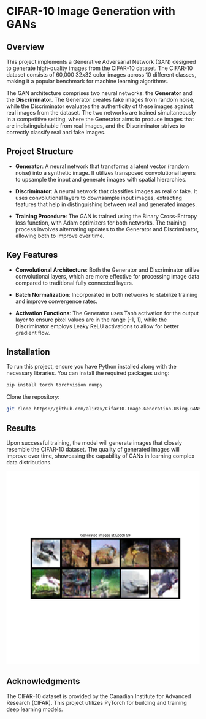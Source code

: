 # CIFAR-10 Image Generation with GANs

## Overview

This project implements a Generative Adversarial Network (GAN) designed to generate high-quality images from the CIFAR-10 dataset. The CIFAR-10 dataset consists of 60,000 32x32 color images across 10 different classes, making it a popular benchmark for machine learning algorithms.

The GAN architecture comprises two neural networks: the **Generator** and the **Discriminator**. The Generator creates fake images from random noise, while the Discriminator evaluates the authenticity of these images against real images from the dataset. The two networks are trained simultaneously in a competitive setting, where the Generator aims to produce images that are indistinguishable from real images, and the Discriminator strives to correctly classify real and fake images.

## Project Structure

- **Generator**: A neural network that transforms a latent vector (random noise) into a synthetic image. It utilizes transposed convolutional layers to upsample the input and generate images with spatial hierarchies.
  
- **Discriminator**: A neural network that classifies images as real or fake. It uses convolutional layers to downsample input images, extracting features that help in distinguishing between real and generated images.
  
- **Training Procedure**: The GAN is trained using the Binary Cross-Entropy loss function, with Adam optimizers for both networks. The training process involves alternating updates to the Generator and Discriminator, allowing both to improve over time.

## Key Features

- **Convolutional Architecture**: Both the Generator and Discriminator utilize convolutional layers, which are more effective for processing image data compared to traditional fully connected layers.
  
- **Batch Normalization**: Incorporated in both networks to stabilize training and improve convergence rates.
  
- **Activation Functions**: The Generator uses Tanh activation for the output layer to ensure pixel values are in the range [-1, 1], while the Discriminator employs Leaky ReLU activations to allow for better gradient flow.

## Installation

To run this project, ensure you have Python installed along with the necessary libraries. You can install the required packages using:

```bash
pip install torch torchvision numpy
```

Clone the repository:
```bash
git clone https://github.com/alirzx/Cifar10-Image-Generation-Using-GANs
```

## Results
Upon successful training, the model will generate images that closely resemble the CIFAR-10 dataset. The quality of generated images will improve over time, showcasing the capability of GANs in learning complex data distributions.

![Generated Image at epoch 99](https://github.com/alirzx/Cifar10-Image-Generation-Using-GANs/blob/main/generated_images/epoch_99.png?raw=true)

## Acknowledgments
The CIFAR-10 dataset is provided by the Canadian Institute for Advanced Research (CIFAR).
This project utilizes PyTorch for building and training deep learning models.
